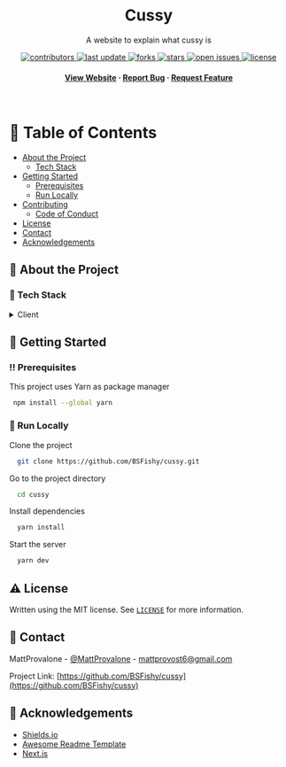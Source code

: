 <div align="center">

  <h1>Cussy</h1>

  <p>
    A website to explain what cussy is
  </p>

<p>
  <a href="https://github.com/BSFishy/cussy/graphs/contributors">
    <img src="https://img.shields.io/github/contributors/BSFishy/cussy" alt="contributors" />
  </a>
  <a href="">
    <img src="https://img.shields.io/github/last-commit/BSFishy/cussy" alt="last update" />
  </a>
  <a href="https://github.com/BSFishy/cussy/network/members">
    <img src="https://img.shields.io/github/forks/BSFishy/cussy" alt="forks" />
  </a>
  <a href="https://github.com/BSFishy/cussy/stargazers">
    <img src="https://img.shields.io/github/stars/BSFishy/cussy" alt="stars" />
  </a>
  <a href="https://github.com/BSFishy/cussy/issues/">
    <img src="https://img.shields.io/github/issues/BSFishy/cussy" alt="open issues" />
  </a>
  <a href="https://github.com/BSFishy/cussy/blob/main/LICENSE">
    <img src="https://img.shields.io/github/license/BSFishy/cussy.svg" alt="license" />
  </a>
</p>

<h4>
    <a href="https://cussy.vercel.app/">View Website</a>
  <span> · </span>
    <a href="https://github.com/BSFishy/cussy/issues/">Report Bug</a>
  <span> · </span>
    <a href="https://github.com/BSFishy/cussy/issues/">Request Feature</a>
  </h4>
</div>

<br />

# :notebook_with_decorative_cover: Table of Contents

- [About the Project](#star2-about-the-project)
    * [Tech Stack](#space_invader-tech-stack)
- [Getting Started](#toolbox-getting-started)
    * [Prerequisites](#bangbang-prerequisites)
    * [Run Locally](#running-run-locally)
- [Contributing](#wave-contributing)
    * [Code of Conduct](#scroll-code-of-conduct)
- [License](#warning-license)
- [Contact](#handshake-contact)
- [Acknowledgements](#gem-acknowledgements)

## :star2: About the Project

### :space_invader: Tech Stack

<details>
  <summary>Client</summary>
  <ul>
    <li><a href="https://www.typescriptlang.org/">Typescript</a></li>
    <li><a href="https://nextjs.org/">Next.js</a></li>
    <li><a href="https://reactjs.org/">React.js</a></li>
  </ul>
</details>

## 	:toolbox: Getting Started

### :bangbang: Prerequisites

This project uses Yarn as package manager

```bash
 npm install --global yarn
```

### :running: Run Locally

Clone the project

```bash
  git clone https://github.com/BSFishy/cussy.git
```

Go to the project directory

```bash
  cd cussy
```

Install dependencies

```bash
  yarn install
```

Start the server

```bash
  yarn dev
```

<!--
## :wave: Contributing

<a href="https://github.com/BSFishy/cussy/graphs/contributors">
  <img src="https://contrib.rocks/image?repo=BSFishy/cussy" />
</a>

Contributions are always welcome!

See `contributing.md` for ways to get started.

### :scroll: Code of Conduct

Please read the [Code of Conduct](https://github.com/BSFishy/cussy/blob/main/CODE_OF_CONDUCT.md)
-->

## :warning: License

Written using the MIT license. See [`LICENSE`](https://github.com/BSFishy/cussy/blob/main/LICENSE) for more information.

## :handshake: Contact

MattProvalone - [@MattProvalone](https://twitter.com/MattProvalone) - mattprovost6@gmail.com

Project Link: [https://github.com/BSFishy/cussy](https://github.com/BSFishy/cussy)

<!-- Acknowledgments -->
## :gem: Acknowledgements

- [Shields.io](https://shields.io/)
- [Awesome Readme Template](https://github.com/Louis3797/awesome-readme-template)
- [Next.js](https://nextjs.org/)
